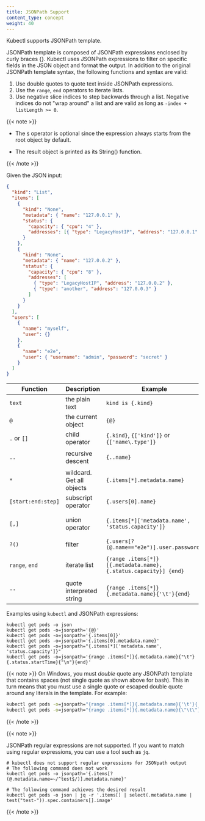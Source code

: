 ```yaml
---
title: JSONPath Support
content_type: concept
weight: 40
---
```


<!-- overview -->

Kubectl supports JSONPath template.

<!-- body -->

JSONPath template is composed of JSONPath expressions enclosed by curly braces {}.
Kubectl uses JSONPath expressions to filter on specific fields in the JSON object and format the output.
In addition to the original JSONPath template syntax, the following functions and syntax are valid:

1. Use double quotes to quote text inside JSONPath expressions.
2. Use the `range`, `end` operators to iterate lists.
3. Use negative slice indices to step backwards through a list. Negative indices do not "wrap around" a list and are valid as long as `-index + listLength >= 0`.

{{< note >}}

- The `$` operator is optional since the expression always starts from the root object by default.

- The result object is printed as its String() function.

{{< /note >}}

Given the JSON input:

```json
{
  "kind": "List",
  "items": [
    {
      "kind": "None",
      "metadata": { "name": "127.0.0.1" },
      "status": {
        "capacity": { "cpu": "4" },
        "addresses": [{ "type": "LegacyHostIP", "address": "127.0.0.1" }]
      }
    },
    {
      "kind": "None",
      "metadata": { "name": "127.0.0.2" },
      "status": {
        "capacity": { "cpu": "8" },
        "addresses": [
          { "type": "LegacyHostIP", "address": "127.0.0.2" },
          { "type": "another", "address": "127.0.0.3" }
        ]
      }
    }
  ],
  "users": [
    {
      "name": "myself",
      "user": {}
    },
    {
      "name": "e2e",
      "user": { "username": "admin", "password": "secret" }
    }
  ]
}
```

| Function           | Description               | Example                                                         | Result                                            |
| ------------------ | ------------------------- | --------------------------------------------------------------- | ------------------------------------------------- |
| `text`             | the plain text            | `kind is {.kind}`                                               | `kind is List`                                    |
| `@`                | the current object        | `{@}`                                                           | the same as input                                 |
| `.` or `[]`        | child operator            | `{.kind}`, `{['kind']}` or `{['name\.type']}`                   | `List`                                            |
| `..`               | recursive descent         | `{..name}`                                                      | `127.0.0.1 127.0.0.2 myself e2e`                  |
| `*`                | wildcard. Get all objects | `{.items[*].metadata.name}`                                     | `[127.0.0.1 127.0.0.2]`                           |
| `[start:end:step]` | subscript operator        | `{.users[0].name}`                                              | `myself`                                          |
| `[,]`              | union operator            | `{.items[*]['metadata.name', 'status.capacity']}`               | `127.0.0.1 127.0.0.2 map[cpu:4] map[cpu:8]`       |
| `?()`              | filter                    | `{.users[?(@.name=="e2e")].user.password}`                      | `secret`                                          |
| `range`, `end`     | iterate list              | `{range .items[*]}[{.metadata.name}, {.status.capacity}] {end}` | `[127.0.0.1, map[cpu:4]] [127.0.0.2, map[cpu:8]]` |
| `''`               | quote interpreted string  | `{range .items[*]}{.metadata.name}{'\t'}{end}`                  | `127.0.0.1      127.0.0.2`                        |

Examples using `kubectl` and JSONPath expressions:

```shell
kubectl get pods -o json
kubectl get pods -o=jsonpath='{@}'
kubectl get pods -o=jsonpath='{.items[0]}'
kubectl get pods -o=jsonpath='{.items[0].metadata.name}'
kubectl get pods -o=jsonpath="{.items[*]['metadata.name', 'status.capacity']}"
kubectl get pods -o=jsonpath='{range .items[*]}{.metadata.name}{"\t"}{.status.startTime}{"\n"}{end}'
```

{{< note >}}
On Windows, you must _double_ quote any JSONPath template that contains spaces (not single quote as shown above for bash). This in turn means that you must use a single quote or escaped double quote around any literals in the template. For example:

```cmd
kubectl get pods -o=jsonpath="{range .items[*]}{.metadata.name}{'\t'}{.status.startTime}{'\n'}{end}"
kubectl get pods -o=jsonpath="{range .items[*]}{.metadata.name}{\"\t\"}{.status.startTime}{\"\n\"}{end}"
```

{{< /note >}}

{{< note >}}

JSONPath regular expressions are not supported. If you want to match using regular expressions, you can use a tool such as `jq`.

```shell
# kubectl does not support regular expressions for JSONpath output
# The following command does not work
kubectl get pods -o jsonpath='{.items[?(@.metadata.name=~/^test$/)].metadata.name}'

# The following command achieves the desired result
kubectl get pods -o json | jq -r '.items[] | select(.metadata.name | test("test-")).spec.containers[].image'
```

{{< /note >}}
